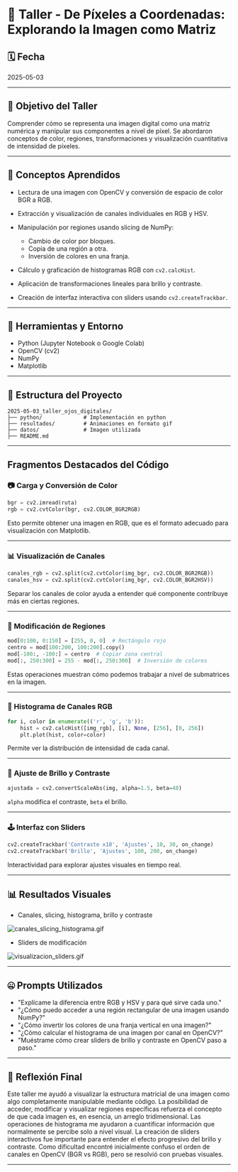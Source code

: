 # 🧪 Taller - De Píxeles a Coordenadas: Explorando la Imagen como Matriz

## 🗓️ Fecha

2025-05-03

---

## 🎯 Objetivo del Taller

Comprender cómo se representa una imagen digital como una matriz numérica y manipular sus componentes a nivel de píxel. Se abordaron conceptos de color, regiones, transformaciones y visualización cuantitativa de intensidad de píxeles.

---

## 🧬 Conceptos Aprendidos

* Lectura de una imagen con OpenCV y conversión de espacio de color BGR a RGB.
* Extracción y visualización de canales individuales en RGB y HSV.
* Manipulación por regiones usando slicing de NumPy:

  * Cambio de color por bloques.
  * Copia de una región a otra.
  * Inversión de colores en una franja.
* Cálculo y graficación de histogramas RGB con `cv2.calcHist`.
* Aplicación de transformaciones lineales para brillo y contraste.
* Creación de interfaz interactiva con sliders usando `cv2.createTrackbar`.

---

## 🔧 Herramientas y Entorno

* Python (Jupyter Notebook o Google Colab)
* OpenCV (cv2)
* NumPy
* Matplotlib

---

## 📁 Estructura del Proyecto

```
2025-05-03_taller_ojos_digitales/
├── python/             # Implementación en python
├── resultados/         # Animaciones en formato gif
├── datos/              # Imagen utilizada
├── README.md
```

---

## Fragmentos Destacados del Código

### 📷 Carga y Conversión de Color

```python
bgr = cv2.imread(ruta)
rgb = cv2.cvtColor(bgr, cv2.COLOR_BGR2RGB)
```

Esto permite obtener una imagen en RGB, que es el formato adecuado para visualización con Matplotlib.

---

### 📊 Visualización de Canales

```python
canales_rgb = cv2.split(cv2.cvtColor(img_bgr, cv2.COLOR_BGR2RGB))
canales_hsv = cv2.split(cv2.cvtColor(img_bgr, cv2.COLOR_BGR2HSV))
```

Separar los canales de color ayuda a entender qué componente contribuye más en ciertas regiones.

---

### 🔳 Modificación de Regiones

```python
mod[0:100, 0:150] = [255, 0, 0]  # Rectángulo rojo
centro = mod[100:200, 100:200].copy()
mod[-100:, -100:] = centro  # Copiar zona central
mod[:, 250:300] = 255 - mod[:, 250:300]  # Inversión de colores
```

Estas operaciones muestran cómo podemos trabajar a nivel de submatrices en la imagen.

---

### 🔹 Histograma de Canales RGB

```python
for i, color in enumerate(('r', 'g', 'b')):
    hist = cv2.calcHist([img_rgb], [i], None, [256], [0, 256])
    plt.plot(hist, color=color)
```

Permite ver la distribución de intensidad de cada canal.

---

### 🔄 Ajuste de Brillo y Contraste

```python
ajustada = cv2.convertScaleAbs(img, alpha=1.5, beta=40)
```

`alpha` modifica el contraste, `beta` el brillo.

---

### 🕹️ Interfaz con Sliders

```python
cv2.createTrackbar('Contraste x10', 'Ajustes', 10, 30, on_change)
cv2.createTrackbar('Brillo', 'Ajustes', 100, 200, on_change)
```

Interactividad para explorar ajustes visuales en tiempo real.

---

## 📊 Resultados Visuales

* Canales, slicing, histograma, brillo y contraste

![canales_slicing_histograma.gif](resultados/canales_slicing_histograma.gif)

* Sliders de modificación

![visualizacion_sliders.gif](resultados/visualizacion_sliders.gif)

---

## 🤐 Prompts Utilizados

* "Explícame la diferencia entre RGB y HSV y para qué sirve cada uno."
* "¿Cómo puedo acceder a una región rectangular de una imagen usando NumPy?"
* "¿Cómo invertir los colores de una franja vertical en una imagen?"
* "¿Cómo calcular el histograma de una imagen por canal en OpenCV?"
* "Muéstrame cómo crear sliders de brillo y contraste en OpenCV paso a paso."

---

## 💬 Reflexión Final

Este taller me ayudó a visualizar la estructura matricial de una imagen como algo completamente manipulable mediante código. La posibilidad de acceder, modificar y visualizar regiones específicas refuerza el concepto de que cada imagen es, en esencia, un arreglo tridimensional. Las operaciones de histograma me ayudaron a cuantificar información que normalmente se percibe solo a nivel visual. La creación de sliders interactivos fue importante para entender el efecto progresivo del brillo y contraste. Como dificultad encontré inicialmente confuso el orden de canales en OpenCV (BGR vs RGB), pero se resolvió con pruebas visuales.

---
